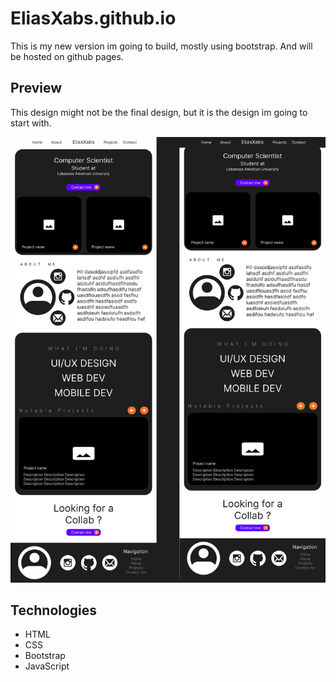 # EliasXabs.github.io

This is my new version im going to build, mostly using bootstrap. And will be hosted on github pages.

## Preview
This design might not be the final design, but it is the design im going to start with.


![Preview](Preview/Images/Portfolio%20Website.png)

## Technologies
- HTML
- CSS
- Bootstrap
- JavaScript